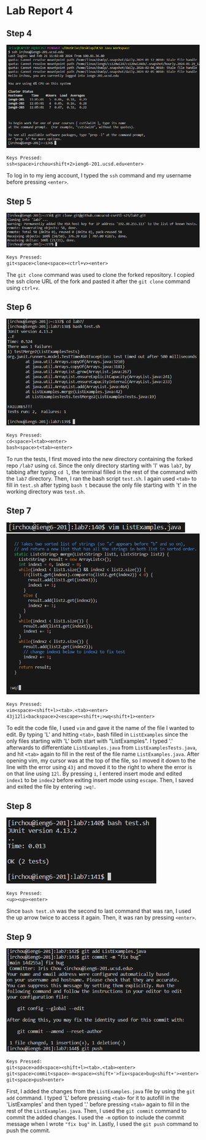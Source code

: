 # Lab Report 4
## Step 4
![Image](/images/Step4.png) 
```
Keys Pressed:
ssh<space>irchou<shift+2>ieng6-201.ucsd.edu<enter>
```
To log in to my ieng account, I typed the `ssh` command and my username before pressing `<enter>`.

## Step 5
![Image](/images/Step5.png) 
```
Keys Pressed:
git<space>clone<space><ctrl+v><enter>
```
The `git clone` command was used to clone the forked repository. I copied the ssh clone URL of the fork and pasted it after the `git clone` command using `ctrl+v`. 

## Step 6
![Image](/images/Step6.png) 
```
Keys Pressed:
cd<space>l<tab><enter>
bash<space>t<tab><enter>
```
To run the tests, I first moved into the new directory containing the forked repo `/lab7` using `cd`. Since the only directory starting with 'l' was `lab7`, by tabbing after typing `cd l`, the terminal filled in the rest of the command with the `lab7` directory. Then, I ran the bash script `test.sh`. I again used `<tab>` to fill in `test.sh` after typing `bash t` because the only file starting with 't' in the working directory was `test.sh`.

## Step 7
![Image](/images/Step7a.png) 
![Image](/images/Step7b.png) 
```
Keys Pressed:
vim<space><shift+l><tab>.<tab><enter>
43j12li<backspace>2<escape><shift+;>wq<shift+1><enter>
```
To edit the code file, I used `vim` and gave it the name of the file I wanted to edit. By typing 'L' and hitting `<tab>`, bash filled in `ListExamples` since the only files starting with 'L' both start with "ListExamples". I typed '.' afterwards to differentiate `ListExamples.java` from `ListExamplesTests.java`, and hit `<tab>` again to fill in the rest of the file name `ListExamples.java`.
After opening vim, my cursor was at the top of the file, so I moved it down to the line with the error using `43j` and moved it to the right to where the error is on that line using `12l`. By pressing `i`, I entered insert mode and edited `index1` to be `index2` before exiting insert mode using `escape`. Then, I saved and exited the file by entering `:wq!`.

## Step 8
![Image](/images/Step8.png) 
```
Keys Pressed:
<up><up><enter>
```
Since `bash test.sh` was the second to last command that was ran, I used the up arrow twice to access it again. Then, it was ran by pressing `<enter>`.

## Step 9
![Image](/images/Step9.png) 
```
Keys Pressed:
git<space>add<space><shift+l><tab>.<tab><enter>
git<space>commit<space>-m<space><shift+'>fix<space>bug<shift+'><enter>
git<space>push<enter>
```
First, I added the changes from the `ListExamples.java` file by using the `git add` command. I typed 'L' before pressing `<tab>` for it to autofill in the 'ListExamples' and then typed '.' before pressing `<tab>` again to fill in the rest of the `ListExamples.java`. Then, I used the `git commit` command to commit the added changes. I used the `-m` option to include the commit message when I wrote `"fix bug"` in. Lastly, I used the `git push` command to push the commit.
